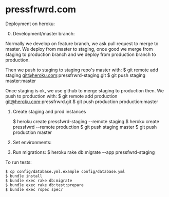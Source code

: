 # pressfrwrd.com

Deployment on heroku:

0. Development/master branch:

Normally we develop on feature branch, we ask pull request to merge to master.
We deploy from master to staging, once good we merge from staging to production branch and we deploy from production branch to production.

Then we push to staging to staging repo's master with:
    $ git remote add staging git@heroku.com:pressfrwrd-staging.git
    $ git push staging master:master
    
Once staging is ok, we use github to merge staging to production then. We push to production with:
    $ git remote add production git@heroku.com:pressfrwrd.git
    $ git push production production:master

1. Create staging and prod instances

    $ heroku create pressfwrd-staging --remote staging
    $ heroku create pressfwrd --remote production
    $ git push staging master
    $ git push production master

2. Set environments:

3. Run migrations:
    $ heroku rake db:migrate --app pressfwrd-staging
    

To run tests:

    $ cp config/database.yml.example config/database.yml
    $ bundle install
    $ bundle exec rake db:migrate
    $ bundle exec rake db:test:prepare
    $ bundle exec rspec spec/

